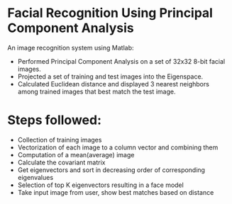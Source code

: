 # Facial Recognition Using Principal Component Analysis

An image recognition system using Matlab:
* Performed Principal Component Analysis on a set of 32x32 8-bit facial images.
* Projected a set of training and test images into the Eigenspace.
* Calculated Euclidean distance and displayed 3 nearest neighbors among trained images that best match the test image.


Steps followed:
==============
* Collection of training images
* Vectorization of each image to a column vector and combining them
* Computation of a mean(average) image
* Calculate the covariant matrix
* Get eigenvectors and sort in decreasing order of corresponding eigenvalues
* Selection of top K eigenvectors resulting in a face model
* Take input image from user, show best matches based on distance
